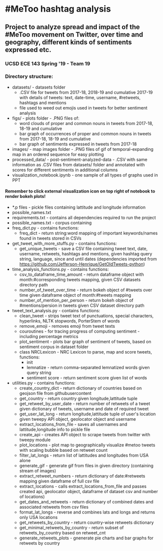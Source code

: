 # \#MeToo hashtag analysis
## Project to analyze spread and impact of the #MeToo movement on Twitter, over time and geography, different kinds of sentiments expressed etc.
### UCSD ECE 143 Spring '19 - Team 19
### Directory structure:
- datasets/ - datasets folder
  - .CSV file for tweets from 2017-18, 2018-19 and cumulative 2017-19 with details of tweets: text, date-time, username, #retweets, hashtags and mentions
  - file used to weed out emojis used in tweets for better sentiment analysis
- figs/ - plots folder - .PNG files of:
  - word clouds of proper and common nouns in tweets from 2017-18, 18-19 and cumulative
  - bar graph of occurrences of proper and common nouns in tweets from 2017-18, 18-19 and cumulative
  - bar graph of sentiments expressed in tweets from 2017-18
- images/ - map images folder - .PNG files of gif of temporal-expanding map in an ordered sequence for easy plotting
- processed_data/ - post-sentiment-analyzed-data - .CSV with same information as .CSV files from datasets/ folder and annotated with scores for different sentiments in additional columns
- visualization_notebook.ipynb - one sample of all types of graphs used in PPT
#### Remember to click external visualization icon on top right of notebook to render bokeh plots!
- \*.p files - pickle files containing lattitude and longitude information
- possible_names.txt
- requirements.txt - contains all dependencies required to run the project
- possible_names.txt - corpus containing 
- freq_dict.py - contains functions:
  - freq_dict - return string:word mapping of important keywords/names found in tweets stored in CSVs
- get_tweet_with_more_stuffs.py - contains functions:
  - get_unique_tweets - save a CSV file containing tweet text, date, username, retweets, hashtags and mentions, given hashtag query string, language, since and until dates (dependencies imported from https://github.com/Jefferson-Henrique/GetOldTweets-python)
- time_analysis_functions.py - contains functions:
  - csv_to_dataframe_time_amount - return dataframe object with month:#corresponding tweets mapping, given CSV datasets directory path
  - number_of_tweet_over_time - return bokeh object of #tweets over time given dataframe object of month:#tweets mapping
  - number_of_mention_per_person - return bokeh object of #mentions/persion in tweets given CSV dataset directory path
- tweet_text_analysis.py - contains functions:
  - clean_tweet - strips tweet text of punctuations, special characters, hyperlinks, NLTK stopwords, PorterStem of words
  - remove_emoji - removes emoji from tweet texts
  - couroutines - for tracing progress of computing sentiment - including percentage metrics
  - plot_sentiment - plots bar graph of sentiment of tweets, based on sentiment corpus in dataset folder
  - class NRCLexicon - NRC Lexicon to parse, map and score tweets, functions:
    - init
    - lemnatize - return comma-separated lemnatized words given query string
    - sentiment score - return sentiment score given list of words
- utilities.py - contains functions:
  - create_country_dict - return dictionary of countries based on geojson file from githubusercontent
  - get_country - return country given longitude,lattitude tuple
  - get_retweet_by_user_date - return number of retweets of a tweet given dictionary of tweets, username and date of required tweet
  - get_user_lat_long - return longitude,lattitude tuple of user's location given tweepy API object, geolocator object and username
  - extract_locations_from_file - saves all usernames and lattitude,longitude info to pickle file
  - create_api - creates API object to scrape tweets from twitter with tweepy module
  - plot_locations - plot map to geographically visualize #metoo tweets with scaling bubble based on retweet count
  - filter_lat_longs - return list of lattitudes and longitudes from USA alone
  - generate_gif - generate gif from files in given directory (containing stream of images)
  - extract_retweet_numbers - return dictionary of date:#retweets mapping given dataframe of full csv file
  - extract_locations - calls extract_locations_from_file and passes created api, geolocator object, dataframe of dataset csv and number of locations)
  - get_dates_and_retweets - return dictionary of combined dates and associated retweets from csv files
  - format_lat_longs - reverse and combines lats and longs and returns only USA locations
  - get_retweets_by_country - return country-wise retweets dictionary
  - get_minimal_retweets_by_country - return subset of retweets_by_country based on retweet_cnt
  - generate_retweets_plots - gnenerate pie charts and bar graphs for retweets by country
